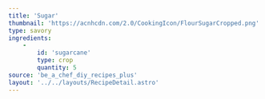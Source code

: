 ```yaml
---
title: 'Sugar'
thumbnail: 'https://acnhcdn.com/2.0/CookingIcon/FlourSugarCropped.png'
type: savory
ingredients:
	-
		id: 'sugarcane'
		type: crop
		quantity: 5
source: 'be_a_chef_diy_recipes_plus'
layout: '../../layouts/RecipeDetail.astro'
---
```

